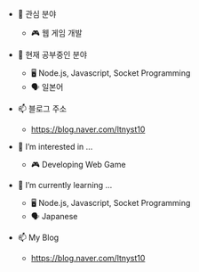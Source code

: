 - 👀 관심 분야
  - 🎮 웹 게임 개발
- 📖 현재 공부중인 분야
  - 🖥️ Node.js, Javascript, Socket Programming
  - 🗣️ 일본어 
- 📫 블로그 주소
  - https://blog.naver.com/ltnyst10
  
- 👀 I’m interested in ...
  - 🎮 Developing Web Game
- 📖 I’m currently learning ...
  - 🖥️ Node.js, Javascript, Socket Programming
  - 🗣️ Japanese 
- 📫 My Blog
  - https://blog.naver.com/ltnyst10
